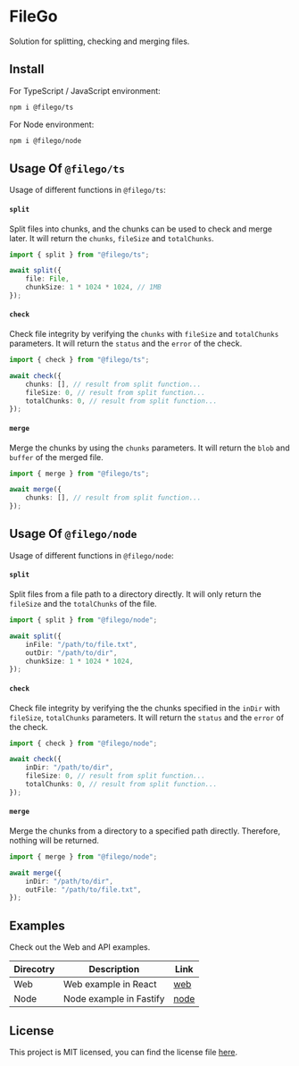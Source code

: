 # FileGo

Solution for splitting, checking and merging files.

## Install

For TypeScript / JavaScript environment:

```bash
npm i @filego/ts
```

For Node environment:

```bash
npm i @filego/node
```

## Usage Of `@filego/ts`

Usage of different functions in `@filego/ts`:

#### `split`

Split files into chunks, and the chunks can be used to check and merge later. It will return the `chunks`, `fileSize` and `totalChunks`.

```typescript
import { split } from "@filego/ts";

await split({
    file: File,
    chunkSize: 1 * 1024 * 1024, // 1MB
});
```

#### `check`

Check file integrity by verifying the `chunks` with `fileSize` and `totalChunks` parameters. It will return the `status` and the `error` of the check.

```typescript
import { check } from "@filego/ts";

await check({
    chunks: [], // result from split function...
    fileSize: 0, // result from split function...
    totalChunks: 0, // result from split function...
});
```

#### `merge`
 
Merge the chunks by using the `chunks` parameters. It will return the `blob` and `buffer` of the merged file.

```typescript
import { merge } from "@filego/ts";

await merge({
    chunks: [], // result from split function...
});
```

## Usage Of `@filego/node`

Usage of different functions in `@filego/node`:

#### `split`

Split files from a file path to a directory directly. It will only return the `fileSize` and the `totalChunks` of the file.

```typescript
import { split } from "@filego/node";

await split({
    inFile: "/path/to/file.txt",
    outDir: "/path/to/dir",
    chunkSize: 1 * 1024 * 1024,
});
```

#### `check`

Check file integrity by verifying the the chunks specified in the `inDir` with `fileSize`, `totalChunks` parameters. It will return the `status` and the `error` of the check.

```typescript
import { check } from "@filego/node";

await check({
    inDir: "/path/to/dir",
    fileSize: 0, // result from split function...
    totalChunks: 0, // result from split function...
});
```

#### `merge`

Merge the chunks from a directory to a specified path directly. Therefore, nothing will be returned.

```typescript
import { merge } from "@filego/node";

await merge({
    inDir: "/path/to/dir",
    outFile: "/path/to/file.txt",
});
```

## Examples

Check out the Web and API examples.

| Direcotry | Description             | Link                     |
| --------- | ----------------------- | ------------------------ |
| Web       | Web example in React    | [web](./examples/web/)   |
| Node      | Node example in Fastify | [node](./examples/node/) |

## License

This project is MIT licensed, you can find the license file [here](./LICENSE).
